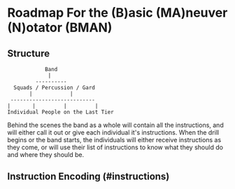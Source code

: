 # Roadmap For the (B)asic (MA)neuver (N)otator (BMAN)

## Structure
```
            Band
             |
         ----------
  Squads / Percussion / Gard
       |            |
 ---------------------------
|       |         |         |
Individual People on the Last Tier
```
Behind the scenes the band as a whole will contain all the instructions, and will either call it out or give each individual it's instructions. When the drill begins or the band starts, the individuals will either receive instructions as they come, or will use their list of instructions to know what they should do and where they should be.


## Instruction Encoding (#instructions)
